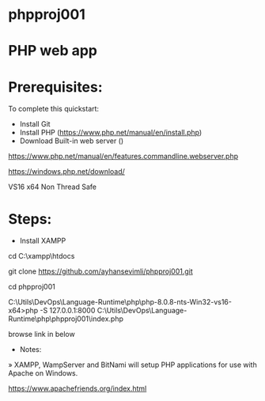 # phpproj001
# PHP web app

# Prerequisites:

To complete this quickstart:

* Install Git
* Install PHP (https://www.php.net/manual/en/install.php)
* Download Built-in web server ()

https://www.php.net/manual/en/features.commandline.webserver.php

https://windows.php.net/download/

VS16 x64 Non Thread Safe


# Steps:

* Install XAMPP

cd C:\xampp\htdocs

git clone https://github.com/ayhansevimli/phpproj001.git

cd phpproj001

C:\Utils\DevOps\Language-Runtime\php\php-8.0.8-nts-Win32-vs16-x64>php -S 127.0.0.1:8000 C:\Utils\DevOps\Language-Runtime\php\phpproj001\index.php

browse link in below



* Notes:

» XAMPP, WampServer and BitNami will setup PHP applications for use with Apache on Windows.

https://www.apachefriends.org/index.html



